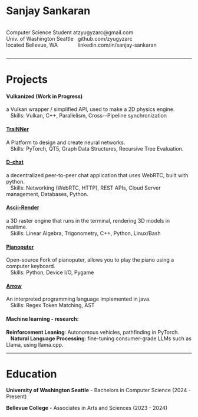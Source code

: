 # Sanjay Sankaran

<div style="display:flex"><p>
Computer Science Student at<br>
Univ. of Washington Seattle<br>
located Bellevue, WA</p>
<p>
zyugyzarc@gmail.com<br>
github.com/zyugyzarc<br>
linkedin.com/in/sanjay-sankaran
</p></div>

---

# Projects
#### Vulkanized (Work in Progress)

  a Vulkan wrapper / simplified API, used to make a 2D physics engine.  
     Skills: Vulkan, C++, Parallelism, Cross--Pipeline synchronization

#### [TraiNNer](https://github.com/zyugyzarc/trainner) 

  A Platform to design and create neural networks.  
     Skills: PyTorch, QT5, Graph Data Structures, Recursive Tree Evaluation.

#### [D-chat](https://github.com/zyugyzarc/d-chat) 

  a decentralized peer-to-peer chat application that uses WebRTC, built with python.  
     Skills: Networking (WebRTC, HTTP), REST APIs, Cloud Server management, Databases, Python.

#### [Ascii-Render](https://github.com/zyugyzarc/ascii-render) 

  a 3D raster engine that runs in the terminal, rendering 3D models in realtime.  
     Skills: Linear Algebra, Trigonometry, C++, Python, Linux/Bash

#### [Pianoputer](https://github.com/zyugyzarc/pianoputer) 

  Open-source Fork of pianoputer, allows you to play the piano using a computer keyboard.  
     Skills: Python, Device I/O, Pygame

#### [Arrow](https://github.com/zyugyzarc/arrow) 

  An interpreted programming language implemented in java.  
     Skills: Regex Token Matching, AST

#### Machine learning - research: 

   **Reinforcement Leaning**: Autonomous vehicles, pathfinding in PyTorch.  
      **Natural Language Processing**: fine-tuning consumer-grade LLMs such as Llama, using llama.cpp.

---

# Education

**University of Washington Seattle** - Bachelors in Computer Science (2024 - Present)

**Bellevue College** - Associates in Arts and Sciences (2023 - 2024)
